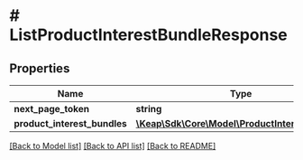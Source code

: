 # # ListProductInterestBundleResponse

## Properties

Name | Type | Description | Notes
------------ | ------------- | ------------- | -------------
**next_page_token** | **string** |  | [optional]
**product_interest_bundles** | [**\Keap\Sdk\Core\Model\ProductInterestBundle[]**](ProductInterestBundle.md) |  | [optional]

[[Back to Model list]](../../README.md#models) [[Back to API list]](../../README.md#endpoints) [[Back to README]](../../README.md)
